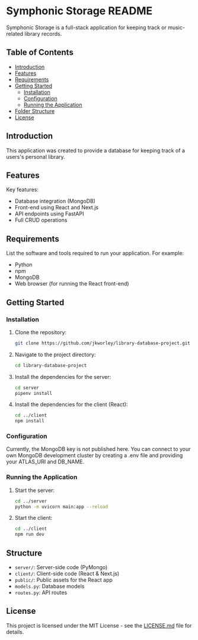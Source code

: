 # Symphonic Storage README

Symphonic Storage is a full-stack application for keeping track or music-related library records.

## Table of Contents

- [Introduction](#introduction)
- [Features](#features)
- [Requirements](#requirements)
- [Getting Started](#getting-started)
  - [Installation](#installation)
  - [Configuration](#configuration)
  - [Running the Application](#running-the-application)
- [Folder Structure](#folder-structure)
- [License](#license)

## Introduction

This application was created to provide a database for keeping track of a users's personal library.

## Features

Key features:

- Database integration (MongoDB)
- Front-end using React and Next.js
- API endpoints using FastAPI
- Full CRUD operations

## Requirements

List the software and tools required to run your application. For example:

- Python 
- npm 
- MongoDB 
- Web browser (for running the React front-end)

## Getting Started

### Installation

1. Clone the repository:

   ```bash
   git clone https://github.com/jkworley/library-database-project.git
   ```

2. Navigate to the project directory:

   ```bash
   cd library-database-project
   ```

3. Install the dependencies for the server:

   ```bash
   cd server
   pipenv install
   ```

4. Install the dependencies for the client (React):

   ```bash
   cd ../client
   npm install
   ```

### Configuration

Currently, the MongoDB key is not published here. You can connect to your own MongoDB development cluster by creating a .env file and providing your ATLAS_URI and DB_NAME.

### Running the Application

1. Start the server:

   ```bash
   cd ../server
   python -m uvicorn main:app --reload
   ```

2. Start the client:

   ```bash
   cd ../client
   npm run dev
   ```

## Structure

- `server/`: Server-side code (PyMongo)
- `client/`: Client-side code (React & Next.js)
- `public/`: Public assets for the React app
- `models.py`: Database models
- `routes.py`: API routes

## License

This project is licensed under the MIT License - see the [LICENSE.md](LICENSE.md) file for details.